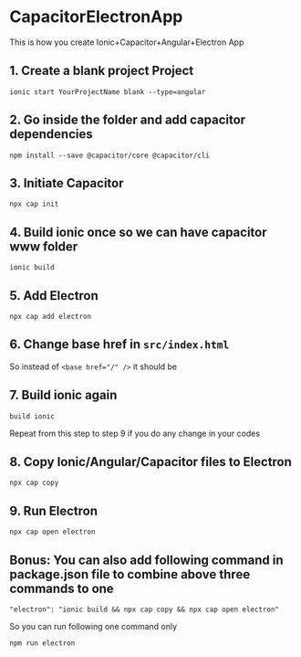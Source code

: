 # CapacitorElectronApp
This is how you create Ionic+Capacitor+Angular+Electron App

## 1. Create a blank project Project
```
ionic start YourProjectName blank --type=angular
```
## 2. Go inside the folder and add capacitor dependencies
```
npm install --save @capacitor/core @capacitor/cli
```
## 3. Initiate Capacitor
```
npx cap init
```
## 4. Build ionic once so we can have capacitor www folder
```
ionic build
```
## 5. Add Electron
```
npx cap add electron
```
## 6. Change base href in `src/index.html`
So instead of `<base href="/" />` it should be <base href="./" />

## 7. Build ionic again
```
build ionic
```
Repeat from this step to step 9 if you do any change in your codes

## 8. Copy Ionic/Angular/Capacitor files to Electron
```
npx cap copy
```
## 9. Run Electron
```
npx cap open electron
```

## Bonus: You can also add following command in package.json file to combine above three commands to one
```
"electron": "ionic build && npx cap copy && npx cap open electron"
```
So you can run following one command only
```
npm run electron
```   
